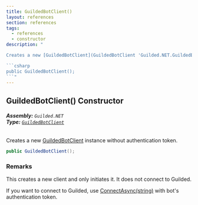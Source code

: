 ```yaml
---
title: GuildedBotClient()
layout: references
section: references
tags:
  - references
  - constructor
description: "

Creates a new [GuildedBotClient](GuildedBotClient 'Guilded.NET.GuildedBotClient') instance without authentication token.

```csharp
public GuildedBotClient();
```"
---
```


## GuildedBotClient() Constructor
###### **Assembly:** `Guilded.NET`<br/>**Type:** [`GuildedBotClient`](GuildedBotClient 'Guilded.NET.GuildedBotClient')

Creates a new [GuildedBotClient](GuildedBotClient 'Guilded.NET.GuildedBotClient') instance without authentication token.

```csharp
public GuildedBotClient();
```

### Remarks
  
This creates a new client and only initiates it. It does not connect to Guilded.  
  
If you want to connect to Guilded, use [ConnectAsync(string)](GuildedBotClient.ConnectAsync(string) 'Guilded.NET.GuildedBotClient.ConnectAsync(string)') with bot's authentication token.